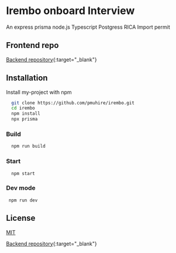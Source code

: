 
# Irembo onboard Interview
An express prisma node.js Typescript Postgress RICA Import permit

## Frontend repo
[Backend repository](https://github.com/pmuhire/iremboInterview.git){:target="_blank"}
## Installation

Install my-project with npm

```bash
  git clone https://github.com/pmuhire/irembo.git
  cd irembo
  npm install
  npx prisma 
```
### Build
```bash
  npm run build
```
### Start
```
  npm start
```
### Dev mode
 ```
  npm run dev 
  ```
     
## License

[MIT](https://choosealicense.com/licenses/mit/)


[Backend repository](https://github.com/pmuhire/iremboInterview.git){:target="_blank"}
